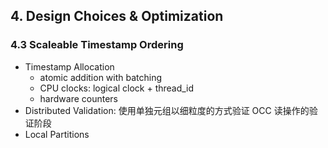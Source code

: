 ## 4. Design Choices & Optimization

### 4.3 Scaleable Timestamp Ordering

* Timestamp Allocation  
  *  atomic addition with batching
  *  CPU clocks: logical clock + thread_id
  *  hardware counters
* Distributed Validation: 使用单独元组以细粒度的方式验证 OCC 读操作的验证阶段
* Local Partitions
